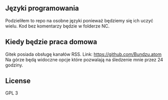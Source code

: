 ## Języki programowania

Podzieliłem to repo na osobne języki ponieważ będziemy się ich uczyć wielu.
Kod bez komentarzy będzie w folderze NC.

## Kiedy będzie praca domowa

Gitek posiada obsługę kanałów RSS. Link: https://github.com/Bundzu.atom Na górze będą widoczne opcje które pozwalają na śledzenie mnie przez 24 godziny. 

## License

GPL 3

